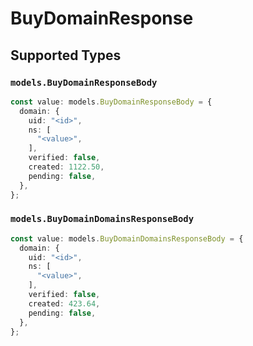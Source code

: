 # BuyDomainResponse


## Supported Types

### `models.BuyDomainResponseBody`

```typescript
const value: models.BuyDomainResponseBody = {
  domain: {
    uid: "<id>",
    ns: [
      "<value>",
    ],
    verified: false,
    created: 1122.50,
    pending: false,
  },
};
```

### `models.BuyDomainDomainsResponseBody`

```typescript
const value: models.BuyDomainDomainsResponseBody = {
  domain: {
    uid: "<id>",
    ns: [
      "<value>",
    ],
    verified: false,
    created: 423.64,
    pending: false,
  },
};
```

